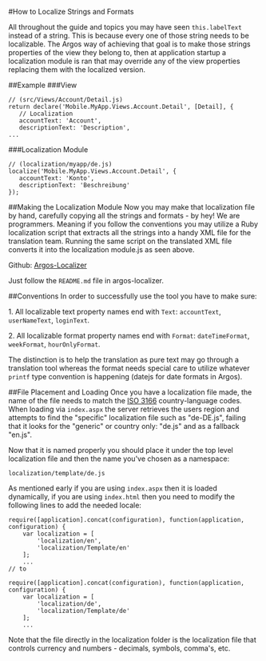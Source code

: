 #How to Localize Strings and Formats

All throughout the guide and topics you may have seen `this.labelText` instead of a string. This is because every one of those string needs to be localizable. The Argos way of achieving that goal is to make those strings properties of the view they belong to, then at application startup a localization module is ran that may override any of the view properties replacing them with the localized version.

##Example
###View

    // (src/Views/Account/Detail.js)
    return declare('Mobile.MyApp.Views.Account.Detail', [Detail], {
       // Localization
       accountText: 'Account',
       descriptionText: 'Description',
    ...

###Localization Module

    // (localization/myapp/de.js)
    localize('Mobile.MyApp.Views.Account.Detail', {
       accountText: 'Konto',
       descriptionText: 'Beschreibung'
    });

##Making the Localization Module
Now you may make that localization file by hand, carefully copying all the strings and formats - by hey! We are programmers. Meaning if you follow the conventions you may utilize a Ruby localization script that extracts all the strings into a handy XML file for the translation team. Running the same script on the translated XML file converts it into the localization module.js as seen above.

Github: [Argos-Localizer](https://github.com/SageScottsdalePlatform/argos-localizer)

Just follow the `README.md` file in argos-localizer.

##Conventions
In order to successfully use the tool you have to make sure:

1\. All localizable text property names end with `Text`: `accountText`, `userNameText`, `loginText`.

2\. All localizable format property names end with `Format`: `dateTimeFormat`, `weekFormat`, `hourOnlyFormat`. 

The distinction is to help the translation as pure text may go through a translation tool whereas the format needs special care to utilize whatever `printf` type convention is happening (datejs for date formats in Argos).

##File Placement and Loading
Once you have a localization file made, the name of the file needs to match the [ISO 3166](http://www.iso.org/iso/country_codes.htm) country-language codes. When loading via `index.aspx` the server retrieves the users region and attempts to find the "specific" localization file such as "de-DE.js", failing that it looks for the "generic" or country only: "de.js" and as a fallback "en.js".

Now that it is named properly you should place it under the top level localization file and then the name you've chosen as a namespace:

`localization/template/de.js`

As mentioned early if you are using `index.aspx` then it is loaded dynamically, if you are using `index.html` then you need to modify the following lines to add the needed locale:

    require([application].concat(configuration), function(application, configuration) {
        var localization = [
            'localization/en',
            'localization/Template/en'
        ];
        ...
    // to

    require([application].concat(configuration), function(application, configuration) {
        var localization = [
            'localization/de',
            'localization/Template/de'
        ];
        ...

Note that the file directly in the localization folder is the localization file that controls currency and numbers - decimals, symbols, comma's, etc.